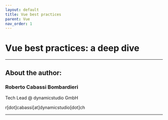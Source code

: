 ```yaml
---
layout: default
title: Vue best practices
parent: Vue
nav_order: 1
---
```


# Vue best practices: a deep dive

* * *
## About the author:

### Roberto Cabassi Bombardieri
Tech Lead @ dynamicstudio GmbH

r[dot]cabassi[at]dynamicstudio[dot]ch
* * *
